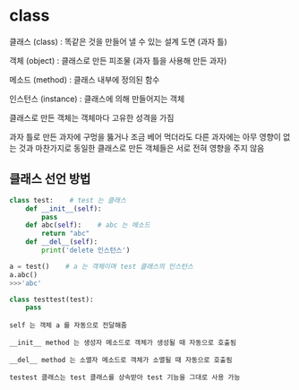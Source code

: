 # class

클래스 (class) : 똑같은 것을 만들어 낼 수 있는 설계 도면 (과자 틀)

객체 (object) : 클래스로 만든 피조물 (과자 틀을 사용해 만든 과자)

메소드 (method) : 클래스 내부에 정의된 함수

인스턴스 (instance) : 클래스에 의해 만들어지는 객체

클래스로 만든 객체는 객체마다 고유한 성격을 가짐

과자 틀로 만든 과자에 구멍을 뚫거나 조금 베어 먹더라도 다른 과자에는 아무 영향이 없는 것과 마찬가지로 동일한 클래스로 만든 객체들은 서로 전혀 영향을 주지 않음

## 클래스 선언 방법

```python
class test:    # test 는 클래스
    def __init__(self):
        pass
    def abc(self):    # abc 는 메소드
        return "abc"
    def __del__(self):
        print('delete 인스턴스')

a = test()    # a 는 객체이며 test 클래스의 인스턴스
a.abc()
>>>'abc'

class testtest(test):
    pass
```

```text
self 는 객체 a 를 자동으로 전달해줌

__init__ method 는 생성자 메소드로 객체가 생성될 때 자동으로 호출됨

__del__ method 는 소멸자 메소드로 객체가 소멸될 때 자동으로 호출됨

testest 클래스는 test 클래스를 상속받아 test 기능을 그대로 사용 가능
```
